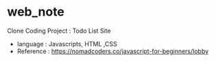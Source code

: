 # web_note
Clone Coding Project : Todo List Site


* language : Javascripts, HTML ,CSS
* Reference : https://nomadcoders.co/javascript-for-beginners/lobby
